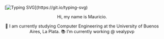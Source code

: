 [![Typing SVG](https://readme-typing-svg.herokuapp.com/?lines=Hello,+There!+:wave:;This+is+bitvise...)](https://git.io/typing-svg)

<center>Hi, my name is Mauricio.

🔬 I am currently studying Computer Engineering at the University of Buenos Aires, La Plata.
📚 I’m currently working @ vealypvp
